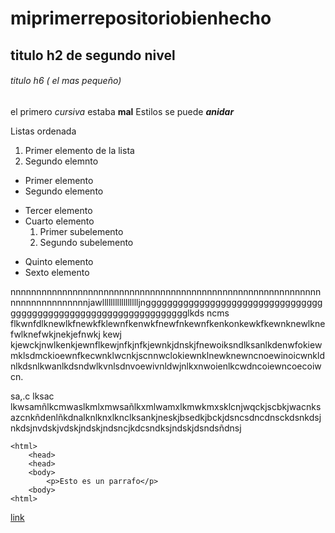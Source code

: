 # miprimerrepositoriobienhecho

## titulo h2 de segundo nivel

###### titulo h6 ( el mas pequeño) 

el primero _cursiva_ estaba __mal__
Estilos se puede **_anidar_**

Listas ordenada 
1. Primer elemento de la lista
2. Segundo elemnto
* Primer elemento
* Segundo elemento
- Tercer elemento
- Cuarto elemento
    1. Primer subelemento
    2. Segundo subelemento
+ Quinto elemento
+ Sexto elemento 

nnnnnnnnnnnnnnnnnnnnnnnnnnnnnnnnnnnnnnnnnnnnnnnnnnnnnnnnnnnnnnnnnnnnnnnnnnnjawllllllllllllllllljngggggggggggggggggggggggggggggggggggggggggggggggggggggggggggggggggglkds ncms flkwnfdlknewlkfnewkfklewnfkenwkfnewfnkewnfkenkonkewkfkewnknewlknefwlknefwkjnekjefnwkj kewj kjewckjnwlkenkjewnflkewjnfkjnfkjewnkjdnskjfnewoiksndlksanlkdenwfokiewmklsdmckioewnfkecwnklwcnkjscnnwclokiewnklnewknewncnoewinoicwnkldnlkdsnlkwanlkdsndwlkvnlsdnvoewivnldwjnlkxnwoienlkcwdncoiewncoecoiwcn.

sa,.c lksac lkwsamñlkcmwaslkmlxmwsañlkxmlwamxlkmwkmxsklcnjwqckjscbkjwacnksazcnkñdenlñkdnalknlknxlknclksankjneskjbsedkjbckjdsncsdncdnsckdsnkdsjnkdsjnvdskjvdskjndskjndsncjkdcsndksjndskjdsndsñdnsj

```
<html>
    <head>
    <head>
    <body>
        <p>Esto es un parrafo</p>
    <body>
<html>
```
[link](https://srv.net.fje.edu/net2/#/lanet "Enlace en la web del cole") 
